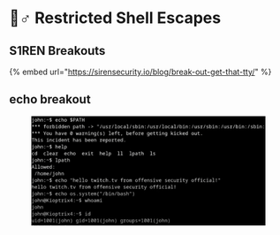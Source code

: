 # 👮♂ Restricted Shell Escapes

## S1REN Breakouts

{% embed url="https://sirensecurity.io/blog/break-out-get-that-tty/" %}

## echo breakout

<figure><img src=".gitbook/assets/image (3) (1).png" alt=""><figcaption></figcaption></figure>
